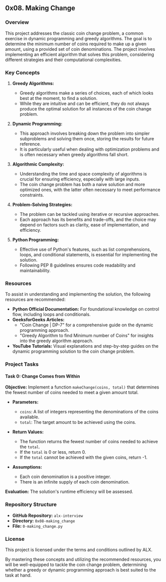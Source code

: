 ## 0x08. Making Change

### Overview

This project addresses the classic coin change problem, a common exercise in dynamic programming and greedy algorithms. The goal is to determine the minimum number of coins required to make up a given amount, using a provided set of coin denominations. The project involves implementing an efficient algorithm that solves this problem, considering different strategies and their computational complexities.

### Key Concepts

1. **Greedy Algorithms:**
   - Greedy algorithms make a series of choices, each of which looks best at the moment, to find a solution.
   - While they are intuitive and can be efficient, they do not always produce the optimal solution for all instances of the coin change problem.

2. **Dynamic Programming:**
   - This approach involves breaking down the problem into simpler subproblems and solving them once, storing the results for future reference.
   - It is particularly useful when dealing with optimization problems and is often necessary when greedy algorithms fall short.

3. **Algorithmic Complexity:**
   - Understanding the time and space complexity of algorithms is crucial for ensuring efficiency, especially with large inputs.
   - The coin change problem has both a naive solution and more optimized ones, with the latter often necessary to meet performance constraints.

4. **Problem-Solving Strategies:**
   - The problem can be tackled using iterative or recursive approaches.
   - Each approach has its benefits and trade-offs, and the choice may depend on factors such as clarity, ease of implementation, and efficiency.

5. **Python Programming:**
   - Effective use of Python's features, such as list comprehensions, loops, and conditional statements, is essential for implementing the solution.
   - Following PEP 8 guidelines ensures code readability and maintainability.

### Resources

To assist in understanding and implementing the solution, the following resources are recommended:

- **Python Official Documentation:** For foundational knowledge on control flow, including loops and conditionals.
- **GeeksforGeeks Articles:**
  - "Coin Change | DP-7" for a comprehensive guide on the dynamic programming approach.
  - "Greedy Algorithm to find Minimum number of Coins" for insights into the greedy algorithm approach.
- **YouTube Tutorials:** Visual explanations and step-by-step guides on the dynamic programming solution to the coin change problem.

### Project Tasks

#### Task 0: Change Comes from Within

**Objective:** Implement a function `makeChange(coins, total)` that determines the fewest number of coins needed to meet a given amount total.

- **Parameters:**
  - `coins`: A list of integers representing the denominations of the coins available.
  - `total`: The target amount to be achieved using the coins.

- **Return Values:**
  - The function returns the fewest number of coins needed to achieve the `total`.
  - If the `total` is 0 or less, return 0.
  - If the `total` cannot be achieved with the given coins, return -1.

- **Assumptions:**
  - Each coin denomination is a positive integer.
  - There is an infinite supply of each coin denomination.

**Evaluation:** The solution's runtime efficiency will be assessed.

### Repository Structure

- **GitHub Repository:** `alx-interview`
- **Directory:** `0x08-making_change`
- **File:** `0-making_change.py`

### License

This project is licensed under the terms and conditions outlined by ALX.

By mastering these concepts and utilizing the recommended resources, you will be well-equipped to tackle the coin change problem, determining whether a greedy or dynamic programming approach is best suited to the task at hand.
